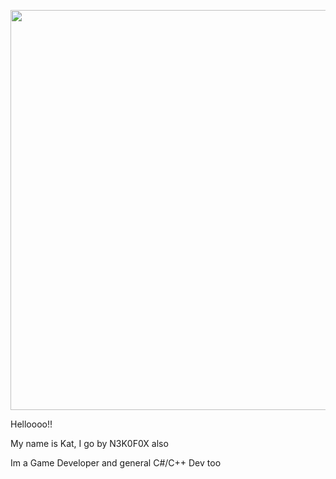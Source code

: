 <p align="center">
   <img width="1280" height="640" src="./assets/ascii-art-text" alt="Kat's Banner">
</p>
<p> Helloooo!! </p>
<p> My name is Kat, I go by N3K0F0X also </p>
<p> Im a Game Developer and general C#/C++ Dev too </p>
